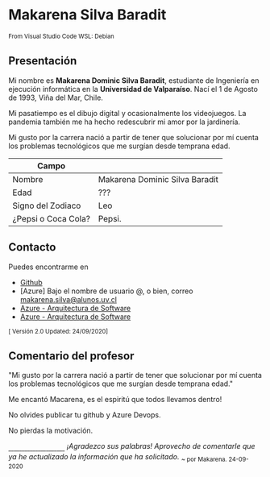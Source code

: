 # Makarena Silva Baradit

 <sub>From Visual Studio Code WSL: Debian</sub>

## Presentación

Mi nombre es **Makarena Dominic Silva Baradit**, estudiante de Ingeniería en ejecución informática en la **Universidad de Valparaíso**. Nací el 1 de Agosto de 1993, Viña del Mar, Chile.

Mi pasatiempo es el dibujo digital y ocasionalmente los videojuegos. La pandemia también me ha hecho redescubrir mi amor por la jardinería.

Mi gusto por la carrera nació a partir de tener que solucionar por mí cuenta los problemas tecnológicos que me surgían desde temprana edad.

| Campo ||
| ---- |----|
| Nombre | Makarena Dominic Silva Baradit  |
| Edad  | ???  |
| Signo del Zodiaco | Leo |
| ¿Pepsi o Coca Cola? | Pepsi. |

## Contacto
Puedes encontrarme en
- [Github](https://github.com/MakarenaSilvaB)
- [Azure] Bajo el nombre de usuario @<Makarena Silva Baradit>, o bien, correo makarena.silva@alunos.uv.cl 
- [Azure - Arquitectura de Software](https://dev.azure.com/ArquitecturaSW/)
- [Azure - Arquitectura de Software](https://dev.azure.com/DesarrolloWB/)

 <sub>[ Versión 2.0 Updated: 24/09/2020]</sub>


## Comentario del profesor

"Mi gusto por la carrera nació a partir de tener que solucionar por mí cuenta los problemas tecnológicos que me surgían desde temprana edad."

Me encantó Macarena, es el espiritú que todos llevamos dentro!

No olvides publicar tu github y Azure Devops.

No pierdas la motivación.

 <sub>_____________________</sub>
_¡Agradezco sus palabras! Aprovecho de comentarle que ya he actualizado la información que ha solicitado._
 <sub> ~ por Makarena. 24-09-2020</sub>